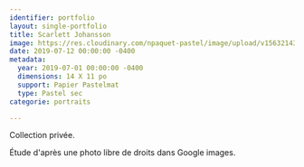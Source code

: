```yaml
---
identifier: portfolio
layout: single-portfolio
title: Scarlett Johansson
image: https://res.cloudinary.com/npaquet-pastel/image/upload/v1563214301/66438949_2349179532017947_658726650380288000_n.jpg
date: 2019-07-12 00:00:00 -0400
metadata:
  year: 2019-07-01 00:00:00 -0400
  dimensions: 14 X 11 po
  support: Papier Pastelmat
  type: Pastel sec
categorie: portraits

---
```

Collection privée.

Étude d'après une photo libre de droits dans Google images.
